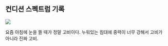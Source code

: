 ## 컨디션 스펙트럼 기록

<img src="https://github.com/BanBanMapMaker/BanBanMapMaker/assets/101504006/fa1c6160-2416-41cc-9fb5-56389fb6d24e">

요즘 아침에 눈을 뜰 때가 정말 고비이다.
누워있는 침대에 중력이 너무 강해서 고비가 아니라
진짜 고비.
